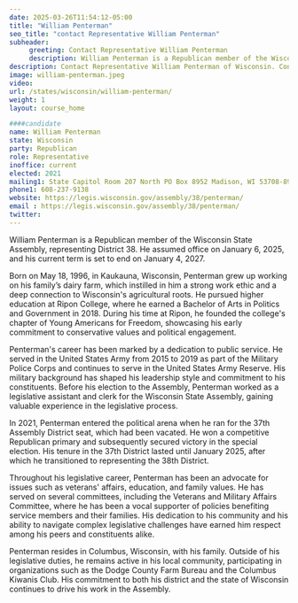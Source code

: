 ```yaml
---
date: 2025-03-26T11:54:12-05:00
title: "William Penterman"
seo_title: "contact Representative William Penterman"
subheader:
     greeting: Contact Representative William Penterman
     description: William Penterman is a Republican member of the Wisconsin State Assembly, representing District 38. He assumed office on January 6, 2025, and his current term is set to end on January 4, 2027.
description: Contact Representative William Penterman of Wisconsin. Contact information for William Penterman includes email address, phone number, and mailing address.
image: william-penterman.jpeg
video:
url: /states/wisconsin/william-penterman/
weight: 1
layout: course_home

####candidate
name: William Penterman
state: Wisconsin
party: Republican
role: Representative
inoffice: current
elected: 2021
mailing1: State Capitol Room 207 North PO Box 8952 Madison, WI 53708-8952
phone1: 608-237-9138
website: https://legis.wisconsin.gov/assembly/38/penterman/
email : https://legis.wisconsin.gov/assembly/38/penterman/
twitter: 
---
```

William Penterman is a Republican member of the Wisconsin State Assembly, representing District 38. He assumed office on January 6, 2025, and his current term is set to end on January 4, 2027.

Born on May 18, 1996, in Kaukauna, Wisconsin, Penterman grew up working on his family’s dairy farm, which instilled in him a strong work ethic and a deep connection to Wisconsin's agricultural roots. He pursued higher education at Ripon College, where he earned a Bachelor of Arts in Politics and Government in 2018. During his time at Ripon, he founded the college's chapter of Young Americans for Freedom, showcasing his early commitment to conservative values and political engagement.

Penterman's career has been marked by a dedication to public service. He served in the United States Army from 2015 to 2019 as part of the Military Police Corps and continues to serve in the United States Army Reserve. His military background has shaped his leadership style and commitment to his constituents. Before his election to the Assembly, Penterman worked as a legislative assistant and clerk for the Wisconsin State Assembly, gaining valuable experience in the legislative process.

In 2021, Penterman entered the political arena when he ran for the 37th Assembly District seat, which had been vacated. He won a competitive Republican primary and subsequently secured victory in the special election. His tenure in the 37th District lasted until January 2025, after which he transitioned to representing the 38th District.

Throughout his legislative career, Penterman has been an advocate for issues such as veterans' affairs, education, and family values. He has served on several committees, including the Veterans and Military Affairs Committee, where he has been a vocal supporter of policies benefiting service members and their families. His dedication to his community and his ability to navigate complex legislative challenges have earned him respect among his peers and constituents alike.

Penterman resides in Columbus, Wisconsin, with his family. Outside of his legislative duties, he remains active in his local community, participating in organizations such as the Dodge County Farm Bureau and the Columbus Kiwanis Club. His commitment to both his district and the state of Wisconsin continues to drive his work in the Assembly.
